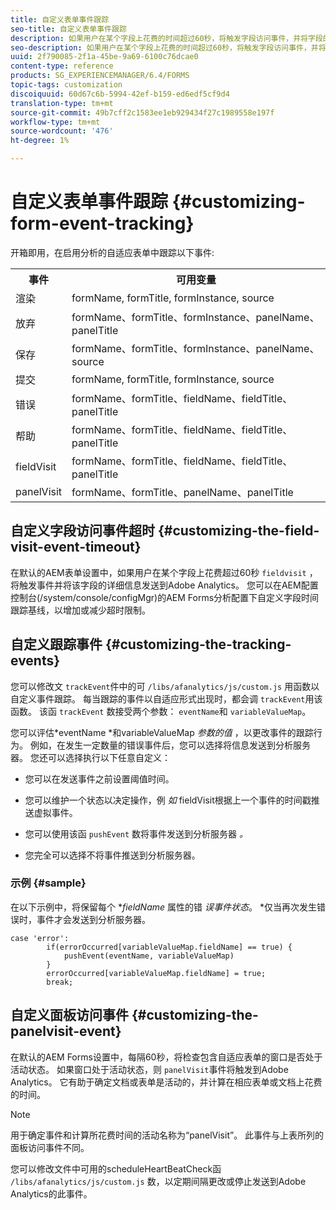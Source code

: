 ```yaml
---
title: 自定义表单事件跟踪
seo-title: 自定义表单事件跟踪
description: 如果用户在某个字段上花费的时间超过60秒，将触发字段访问事件，并将字段的详细信息发送到Adobe SiteCatalyst。
seo-description: 如果用户在某个字段上花费的时间超过60秒，将触发字段访问事件，并将字段的详细信息发送到Adobe SiteCatalyst。
uuid: 2f790085-2f1a-45be-9a69-6100c76dcae0
content-type: reference
products: SG_EXPERIENCEMANAGER/6.4/FORMS
topic-tags: customization
discoiquuid: 60d67c6b-5994-42ef-b159-ed6edf5cf9d4
translation-type: tm+mt
source-git-commit: 49b7cff2c1583ee1eb929434f27c1989558e197f
workflow-type: tm+mt
source-wordcount: '476'
ht-degree: 1%

---
```



# 自定义表单事件跟踪 {#customizing-form-event-tracking}

开箱即用，在启用分析的自适应表单中跟踪以下事件:

<table> 
 <tbody> 
  <tr> 
   <th>事件</th> 
   <th>可用变量</th> 
  </tr> 
  <tr> 
   <td>渲染</td> 
   <td>formName, formTitle, formInstance, source</td> 
  </tr> 
  <tr> 
   <td>放弃</td> 
   <td>formName、formTitle、formInstance、panelName、panelTitle</td> 
  </tr> 
  <tr> 
   <td>保存</td> 
   <td>formName、formTitle、formInstance、panelName、source</td> 
  </tr> 
  <tr> 
   <td>提交</td> 
   <td>formName, formTitle, formInstance, source</td> 
  </tr> 
  <tr> 
   <td>错误</td> 
   <td>formName、formTitle、fieldName、fieldTitle、panelTitle</td> 
  </tr> 
  <tr> 
   <td>帮助</td> 
   <td>formName、formTitle、fieldName、fieldTitle、panelTitle</td> 
  </tr> 
  <tr> 
   <td>fieldVisit</td> 
   <td>formName、formTitle、fieldName、fieldTitle、panelTitle<br /> </td> 
  </tr> 
  <tr> 
   <td>panelVisit</td> 
   <td>formName、formTitle、panelName、panelTitle</td> 
  </tr> 
 </tbody> 
</table>

## 自定义字段访问事件超时 {#customizing-the-field-visit-event-timeout}

在默认的AEM表单设置中，如果用户在某个字段上花费超过60秒 `fieldvisit` ，将触发事件并将该字段的详细信息发送到Adobe Analytics。 您可以在AEM配置控制台(/system/console/configMgr)的AEM Forms分析配置下自定义字段时间跟踪基线，以增加或减少超时限制。

## 自定义跟踪事件 {#customizing-the-tracking-events}

您可以修改文 `trackEvent`件中的可 `/libs/afanalytics/js/custom.js` 用函数以自定义事件跟踪。 每当跟踪的事件以自适应形式出现时，都会调 `trackEvent`用该函数。 该函 `trackEvent` 数接受两个参数： `eventName`和 `variableValueMap`。

您可以评估*eventName *和variableValueMap *参数的值* ，以更改事件的跟踪行为。 例如，在发生一定数量的错误事件后，您可以选择将信息发送到分析服务器。 您还可以选择执行以下任意自定义：

* 您可以在发送事件之前设置阈值时间。
* 您可以维护一个状态以决定操作，例 *如* fieldVisit根据上一个事件的时间戳推送虚拟事件。
* 您可以使用该函 `pushEvent` 数将事件发送到分析服务器 *。*

* 您完全可以选择不将事件推送到分析服务器。

### 示例 {#sample}

在以下示例中，将保留每个 **fieldName* 属性的错 *误事件状态*。 *仅当再次发生错误时，事件才会发送到分析服务器。

```
case 'error':
        if(errorOccurred[variableValueMap.fieldName] == true) {
            pushEvent(eventName, variableValueMap)
        }
        errorOccurred[variableValueMap.fieldName] = true;
        break;
```

## 自定义面板访问事件 {#customizing-the-panelvisit-event}

在默认的AEM Forms设置中，每隔60秒，将检查包含自适应表单的窗口是否处于活动状态。 如果窗口处于活动状态，则 `panelVisit`事件将触发到Adobe Analytics。 它有助于确定文档或表单是活动的，并计算在相应表单或文档上花费的时间。

>[!NOTE]
>
>用于确定事件和计算所花费时间的活动名称为“panelVisit”。 此事件与上表所列的面板访问事件不同。

您可以修改文件中可用的scheduleHeartBeatCheck函 `/libs/afanalytics/js/custom.js` 数，以定期间隔更改或停止发送到Adobe Analytics的此事件。
